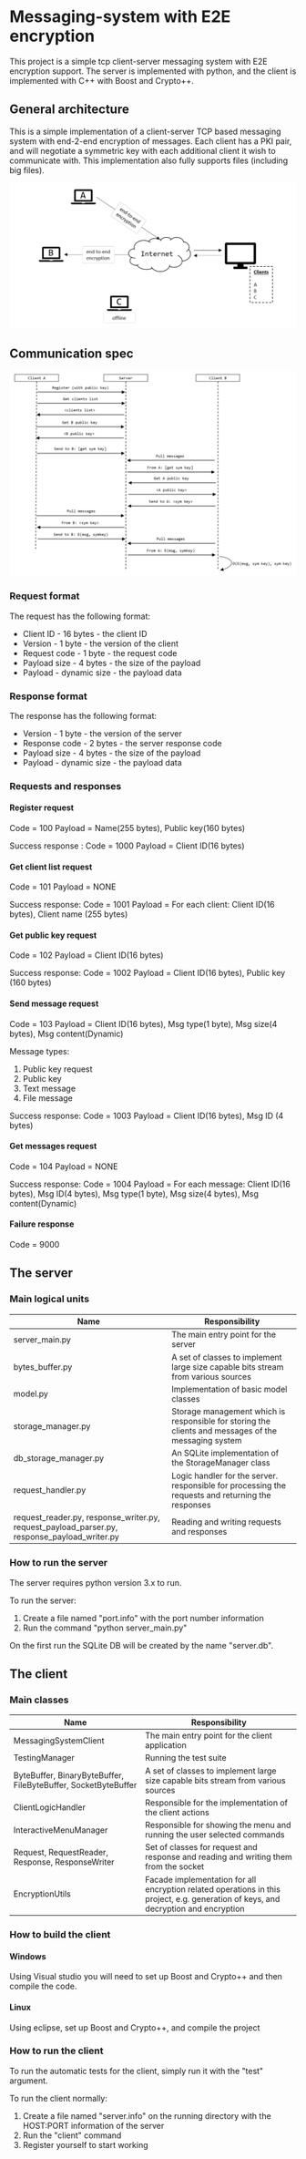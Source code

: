 # Messaging-system with E2E encryption

This project is a simple tcp client-server messaging system with E2E encryption support.
The server is implemented with python, and the client is implemented with C++ with Boost and Crypto++.

## General architecture

This is a simple implementation of a client-server TCP based messaging system with end-2-end encryption of messages.
Each client has a PKI pair, and will negotiate a symmetric key with each additional client it wish to communicate with.
This implementation also fully supports files (including big files).

![Alt text](resources/highlevel.png?raw=true "High level")

## Communication spec

![Alt text](resources/message-exchange.png?raw=true "High level")

### Request format

The request has the following format:

- Client ID - 16 bytes - the client ID
- Version - 1 byte - the version of the client
- Request code - 1 byte - the request code
- Payload size - 4 bytes - the size of the payload
- Payload - dynamic size - the payload data

### Response format

The response has the following format:

- Version - 1 byte - the version of the server
- Response code - 2 bytes - the server response code
- Payload size - 4 bytes - the size of the payload
- Payload - dynamic size - the payload data

### Requests and responses

#### Register request
Code = 100
Payload = Name(255 bytes), Public key(160 bytes)

Success response :
Code = 1000
Payload = Client ID(16 bytes)

#### Get client list request
Code = 101
Payload = NONE

Success response:
Code = 1001
Payload = For each client: Client ID(16 bytes), Client name (255 bytes)

#### Get public key request
Code = 102
Payload = Client ID(16 bytes)

Success response:
Code = 1002
Payload = Client ID(16 bytes), Public key (160 bytes)

#### Send message request
Code = 103
Payload = Client ID(16 bytes), Msg type(1 byte), Msg size(4 bytes), Msg content(Dynamic)

Message types:
1. Public key request
2. Public key
3. Text message
4. File message

Success response:
Code = 1003
Payload = Client ID(16 bytes), Msg ID (4 bytes)

#### Get messages request

Code = 104
Payload = NONE

Success response:
Code = 1004
Payload = For each message: Client ID(16 bytes), Msg ID(4 bytes), Msg type(1 byte), Msg size(4 bytes), Msg content(Dynamic)

#### Failure response
Code = 9000

## The server

### Main logical units

Name | Responsibility
--- | ---
server_main.py | The main entry point for the server
bytes_buffer.py | A set of classes to implement large size capable bits stream from various sources
model.py | Implementation of basic model classes
storage_manager.py | Storage management which is responsible for storing the clients and messages of the messaging system
db_storage_manager.py | An SQLite implementation of the StorageManager class
request_handler.py | Logic handler for the server. responsible for processing the requests and returning the responses
request_reader.py, response_writer.py, request_payload_parser.py, response_payload_writer.py | Reading and writing requests and responses


### How to run the server

The server requires python version 3.x to run.

To run the server:
1. Create a file named "port.info" with the port number information
2. Run the command "python server_main.py"

On the first run the SQLite DB will be created by the name "server.db".


## The client

### Main classes

Name | Responsibility
--- | ---
MessagingSystemClient | The main entry point for the client application
TestingManager | Running the test suite
ByteBuffer, BinaryByteBuffer, FileByteBuffer, SocketByteBuffer | A set of classes to implement large size capable bits stream from various sources
ClientLogicHandler | Responsible for the implementation of the client actions
InteractiveMenuManager | Responsible for showing the menu and running the user selected commands
Request, RequestReader, Response, ResponseWriter | Set of classes for request and response and reading and writing them from the socket
EncryptionUtils | Facade implementation for all encryption related operations in this project, e.g. generation of keys, and decryption and encryption 

### How to build the client

#### Windows

Using Visual studio you will need to set up Boost and Crypto++ and then compile the code.

#### Linux

Using eclipse, set up Boost and Crypto++, and compile the project

### How to run the client

To run the automatic tests for the client, simply run it with the "test" argument.

To run the client normally:
1. Create a file named "server.info" on the running directory with the HOST:PORT information of the server
2. Run the "client" command
3. Register yourself to start working